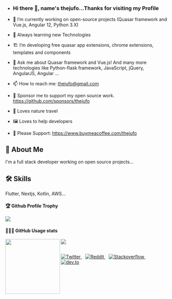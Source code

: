 

- ### Hi there 👋, name's thejufo...Thanks for visiting my Profile
            

- 🔭 I’m currently working on open-source projects (Quasar framework and Vue.js, Angular 12, Python 3.X)
- 🌱 Always learning new Technologies
- 🏗 I’m developing free quasar app extensions, chrome extensions, templates and components
- 💬 Ask me about Quasar framework and Vue.js! And many more technologies like Python-flask framework, JavaScript, jQuery, AngularJS, Angular ...
- 📫 How to reach me: thejufo@gmail.com
- 💖 Sponsor me to support my open source work. https://github.com/sponsors/thejufo
- 🌴 Loves nature travel
- 🖼️ Loves to help developers
- 🙏 Please Support: https://www.buymeacoffee.com/thejufo
            

 ## 🚀 About Me
I'm a full stack developer working on open source projects...
            

 ## 🛠 Skills
Flutter, Nextjs, Kotlin, AWS...
            

 <div>
  <h4>🏆 Github Profile Trophy</h4>
  <img src="https://github-profile-trophy.vercel.app/?username=thejufo&column=7"/>
</div>
            

<div>
  <h4>👨🏻‍💻 GitHub Usage stats</h4>
  <img height="170" align="left" src="https://github-readme-stats.vercel.app/api?username=thejufo&count_private=true&include_all_commits=true" />
  <img src="https://github-readme-stats.vercel.app/api/top-langs/?username=thejufo&layout=compact" />
</div>

##
            
<p>
  <a href="https://twitter.com/thejufo">
    <img src="https://img.shields.io/twitter/follow/Mayur06322144?label=Follow%20%40thejufo&style=social" alt="Twitter">
  </a>&ensp;
  <a href="https://www.reddit.com/user/thejufo">
    <img src="https://img.shields.io/reddit/user-karma/combined/thejufo?style=social" alt="Reddit">
  </a>&ensp;
  <a href="https://stackoverflow.com/users/10872323/thejufo?tab=profile">
    <img src="https://img.shields.io/stackexchange/stackoverflow/r/10872323?color=orange" alt="Stackoverflow">
  </a>&ensp;
  <a href="https://dev.to/thejufo">
    <img src="https://img.shields.io/badge/dev.to-Follow-lightgrey?style=social&logo=dev.to" alt="dev.to">
  </a>
</p>

